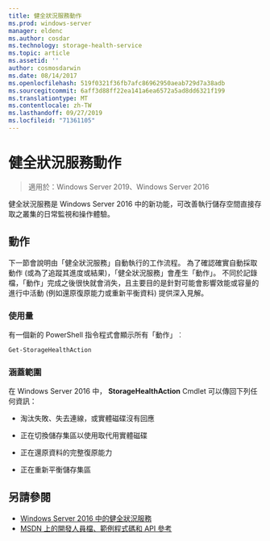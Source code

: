```yaml
---
title: 健全狀況服務動作
ms.prod: windows-server
manager: eldenc
ms.author: cosdar
ms.technology: storage-health-service
ms.topic: article
ms.assetid: ''
author: cosmosdarwin
ms.date: 08/14/2017
ms.openlocfilehash: 519f0321f36fb7afc86962950aeab729d7a38adb
ms.sourcegitcommit: 6aff3d88ff22ea141a6ea6572a5ad8dd6321f199
ms.translationtype: MT
ms.contentlocale: zh-TW
ms.lasthandoff: 09/27/2019
ms.locfileid: "71361105"
---
```

# <a name="health-service-actions"></a>健全狀況服務動作

> 適用於：Windows Server 2019、Windows Server 2016

健全狀況服務是 Windows Server 2016 中的新功能，可改善執行儲存空間直接存取之叢集的日常監視和操作體驗。

## <a name="actions"></a>動作  

下一節會說明由「健全狀況服務」自動執行的工作流程。 為了確認確實自動採取動作 (或為了追蹤其進度或結果)，「健全狀況服務」會產生「動作」。 不同於記錄檔，「動作」完成之後很快就會消失，且主要目的是針對可能會影響效能或容量的進行中活動 (例如還原復原能力或重新平衡資料) 提供深入見解。  

### <a name="usage"></a>使用量  

有一個新的 PowerShell 指令程式會顯示所有「動作」︰  

```PowerShell
Get-StorageHealthAction  
```

### <a name="coverage"></a>涵蓋範圍  

在 Windows Server 2016 中， **StorageHealthAction** Cmdlet 可以傳回下列任何資訊：  

-   淘汰失敗、失去連線，或實體磁碟沒有回應  

-   正在切換儲存集區以使用取代用實體磁碟  

-   正在還原資料的完整復原能力  

-   正在重新平衡儲存集區  

## <a name="see-also"></a>另請參閱

- [Windows Server 2016 中的健全狀況服務](health-service-overview.md)
- [MSDN 上的開發人員檔、範例程式碼和 API 參考](https://msdn.microsoft.com/windowshealthservice)
